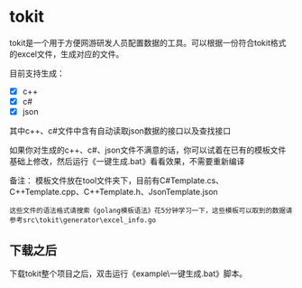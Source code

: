 tokit
=====

tokit是一个用于方便网游研发人员配置数据的工具。可以根据一份符合tokit格式的excel文件，生成对应的文件。

目前支持生成：

- [x] c++
- [x] c#
- [x] json

其中c++、c#文件中含有自动读取json数据的接口以及查找接口

如果你对生成的c++、c#、json文件不满意的话，你可以试着在已有的模板文件基础上修改，然后运行《一键生成.bat》看看效果，不需要重新编译

备注：
	模板文件放在tool文件夹下，目前有C#Template.cs、C++Template.cpp、C++Template.h、JsonTemplate.json
	
	这些文件的语法格式请搜索《golang模板语法》花5分钟学习一下，这些模板可以取到的数据请参考src\tokit\generator\excel_info.go

## 下载之后

下载tokit整个项目之后，双击运行《example\一键生成.bat》脚本。